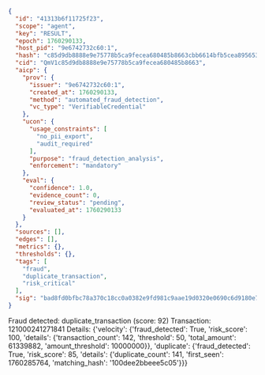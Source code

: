 ```json
{
  "id": "41313b6f11725f23",
  "scope": "agent",
  "key": "RESULT",
  "epoch": 1760290133,
  "host_pid": "9e6742732c60:1",
  "hash": "c85d9db8888e9e75778b5ca9fecea680485b8663cbb6614bfb5cea8956533bca",
  "cid": "QmV1c85d9db8888e9e75778b5ca9fecea680485b8663",
  "aicp": {
    "prov": {
      "issuer": "9e6742732c60:1",
      "created_at": 1760290133,
      "method": "automated_fraud_detection",
      "vc_type": "VerifiableCredential"
    },
    "ucon": {
      "usage_constraints": [
        "no_pii_export",
        "audit_required"
      ],
      "purpose": "fraud_detection_analysis",
      "enforcement": "mandatory"
    },
    "eval": {
      "confidence": 1.0,
      "evidence_count": 0,
      "review_status": "pending",
      "evaluated_at": 1760290133
    }
  },
  "sources": [],
  "edges": [],
  "metrics": {},
  "thresholds": {},
  "tags": [
    "fraud",
    "duplicate_transaction",
    "risk_critical"
  ],
  "sig": "bad8fd0bfbc78a370c18cc0a0382e9fd981c9aae19d0320e0690c6d9180e76f5"
}
```

Fraud detected: duplicate_transaction (score: 92)
Transaction: 121000241271841
Details: {'velocity': {'fraud_detected': True, 'risk_score': 100, 'details': {'transaction_count': 142, 'threshold': 50, 'total_amount': 61339882, 'amount_threshold': 10000000}}, 'duplicate': {'fraud_detected': True, 'risk_score': 85, 'details': {'duplicate_count': 141, 'first_seen': 1760285764, 'matching_hash': '100dee2bbeee5c05'}}}